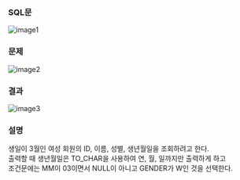 ### SQL문
![image1](https://user-images.githubusercontent.com/123911778/262521225-ae4c15a2-d5a0-4bbe-b27d-7a7c5fe50c8b.PNG)

### 문제  
![image2](https://user-images.githubusercontent.com/123911778/262521226-4772ec2a-5977-47e7-8b7d-6bd7473f7943.PNG)

### 결과
![image3](https://user-images.githubusercontent.com/123911778/262521227-1f1a0867-a16a-43e0-ba82-1279468523e9.PNG)

### 설명
생일이 3월인 여성 회원의 ID, 이름, 성별, 생년월일을 조회하려고 한다.    
출력할 때 생년월일은 TO_CHAR을 사용하여 연, 월, 일까지만 출력하게 하고    
조건문에는 MM이 03이면서 NULL이 아니고 GENDER가 W인 것을 선택한다.    
